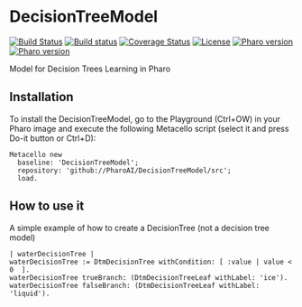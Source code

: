 # DecisionTreeModel
[![Build Status](https://travis-ci.org/PharoAI/DecisionTreeModel.svg?branch=master)](https://travis-ci.org/PharoAI/DecisionTreeModel)
[![Build status](https://ci.appveyor.com/api/projects/status/lei4kwl665hmki65?svg=true)](https://ci.appveyor.com/project/evd995/decisiontreemodel)
[![Coverage Status](https://coveralls.io/repos/github/PharoAI/DecisionTreeModel/badge.svg?branch=master)](https://coveralls.io/github/PharoAI/DecisionTreeModel?branch=master)
[![License](https://img.shields.io/badge/license-MIT-blue.svg)](https://raw.githubusercontent.com/PharoAI/DecisionTreeModel/master/LICENSE)
[![Pharo version](https://img.shields.io/badge/Pharo-7.0-%23aac9ff.svg)](https://pharo.org/download)
[![Pharo version](https://img.shields.io/badge/Pharo-8.0-%23aac9ff.svg)](https://pharo.org/download)
<!--[![Pharo version](https://img.shields.io/badge/Pharo-9.0-%23aac9ff.svg)](https://pharo.org/download)-->

Model for Decision Trees Learning in Pharo





## Installation

To install the DecisionTreeModel, go to the Playground (Ctrl+OW) in your Pharo image and execute the following Metacello script (select it and press Do-it button or Ctrl+D):

```Smalltalk
Metacello new
  baseline: 'DecisionTreeModel';
  repository: 'github://PharoAI/DecisionTreeModel/src';
  load.
```


## How to use it

A simple example of how to create a DecisionTree (not a decision tree model)

```Smalltalk
| waterDecisionTree |
waterDecisionTree := DtmDecisionTree withCondition: [ :value | value < 0  ].
waterDecisionTree trueBranch: (DtmDecisionTreeLeaf withLabel: 'ice').
waterDecisionTree falseBranch: (DtmDecisionTreeLeaf withLabel: 'liquid').		
```
